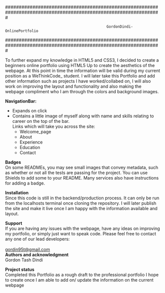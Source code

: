 #################################################################################################################

	                                              GordonDindi-OnlinePortfolio
#################################################################################################################

To further expand my knowledge in HTML5 and CSS3, I decided to create a beginners online portfolio using HTML5 Up to create the aesthetics of the webpage. At this point in time the information will be valid during my current position as a WeThinkCode_ student. I will later take this Portfolio and add other information such as projects I have worked/collabed on, I will also work on improving the layout and functionality and also making the webpage compliment who I am through the colors and background images.

<strong>NavigationBar: <br></strong>
  - Expands on click<br>
  - Contains a little image of myself along with name and skills relating to career on the top of the bar.<br>
  Links which will take you across the site:<br>
    - Welcome_page<br>
    - About<br>
    - Experience<br>
    - Education<br>
    - Contact<br>

<strong>Badges<br></strong>
On some READMEs, you may see small images that convey metadata, such as whether or not all the tests are passing for the project. You can use Shields to add some to your README. Many services also have instructions for adding a badge.

<strong>Installation<br></strong>
Since this code is still in the backend/production process. It can only be run from the localhosts terminal once cloning the repository. I will later publish the site and make it live once I am happy with the information available and layout.

<strong>Support<br></strong>
If you are having any issues with the webpage, have any ideas on improving my portfolio, or simply just want to speak code. Please feel free to contact any one of our lead developers:<br>
<br>
gordin95t@gmail.com
<br>
<strong>Authors and acknowledgment<br></strong>
Gordon Tash Dindi

<strong>Project status<br></strong>
Completed this Portfolio as a rough draft to the professional portfolio I hope to create once I am able to add on/ update the information on the current webpage
